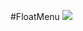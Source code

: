 #FloatMenu
![](https://github.com/Gaiso/FloatMenu/blob/master/preview/2016-11-08_17_48_00.gif?raw=true)
